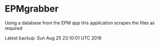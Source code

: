 # EPMgrabber
Using a database from the EPM app this application scrapes the files as required


Latest backup: Sun Aug 25 23:10:01 UTC 2019
